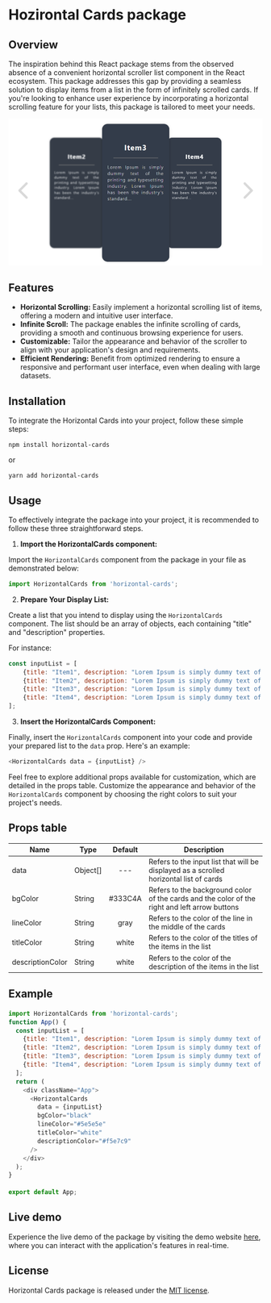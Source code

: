 # Hozirontal Cards package

## Overview

The inspiration behind this React package stems from the observed absence of a convenient horizontal scroller list component in the React ecosystem. This package addresses this gap by providing a seamless solution to display items from a list in the form of infinitely scrolled cards. If you're looking to enhance user experience by incorporating a horizontal scrolling feature for your lists, this package is tailored to meet your needs.

<p align="center" width="100%"><img src="https://raw.githubusercontent.com/HaitamDevOps/horizontal-cards/main/assets/demo-1.png"></p>

## Features

* **Horizontal Scrolling:** Easily implement a horizontal scrolling list of items, offering a modern and intuitive user interface.
* **Infinite Scroll:** The package enables the infinite scrolling of cards, providing a smooth and continuous browsing experience for users.
* **Customizable:** Tailor the appearance and behavior of the scroller to align with your application's design and requirements.
* **Efficient Rendering:** Benefit from optimized rendering to ensure a responsive and performant user interface, even when dealing with large datasets.

## Installation

To integrate the Horizontal Cards into your project, follow these simple steps:

```shell
npm install horizontal-cards
```

or

```shell
yarn add horizontal-cards
```

## Usage

To effectively integrate the package into your project, it is recommended to follow these three straightforward steps.

1. **Import the HorizontalCards component:**

Import the `HorizontalCards` component from the package in your file as demonstrated below:

```javascript
import HorizontalCards from 'horizontal-cards';
```

2. **Prepare Your Display List:**

Create a list that you intend to display using the `HorizontalCards` component. The list should be an array of objects, each containing "title" and "description" properties.

For instance:

```javascript
const inputList = [
	{title: "Item1", description: "Lorem Ipsum is simply dummy text of the printing and typesetting industry. Lorem Ipsum has been the industry's standard..."},
	{title: "Item2", description: "Lorem Ipsum is simply dummy text of the printing and typesetting industry. Lorem Ipsum has been the industry's standard..."},
	{title: "Item3", description: "Lorem Ipsum is simply dummy text of the printing and typesetting industry. Lorem Ipsum has been the industry's standard..."},
	{title: "Item4", description: "Lorem Ipsum is simply dummy text of the printing and typesetting industry. Lorem Ipsum has been the industry's standard..."}
];
```

3. **Insert the HorizontalCards Component:**

Finally, insert the `HorizontalCards` component into your code and provide your prepared list to the `data` prop. Here's an example:

```javascript
<HorizontalCards data = {inputList} />
```

Feel free to explore additional props available for customization, which are detailed in the props table. Customize the appearance and behavior of the `HorizontalCards` component by choosing the right colors to suit your project's needs.

## Props table

| Name             | Type     | Default | Description                                                                                    |
| ---------------- | -------- | :-----: | ---------------------------------------------------------------------------------------------- |
| data             | Object[] |   ---   | Refers to the input list that will be displayed as a scrolled horizontal list of cards         |
| bgColor          | String   | #333C4A | Refers to the background color of the cards and the color of the right and left arrow buttons |
| lineColor        | String   |  gray  | Refers to the color of the line in the middle of the cards                                     |
| titleColor       | String   |  white  | Refers to the color of the titles of the items in the list                                     |
| descriptionColor | String   |  white  | Refers to the color of the description of the items in the list                                |

## Example

```javascript
import HorizontalCards from 'horizontal-cards';
function App() {
  const inputList = [
    {title: "Item1", description: "Lorem Ipsum is simply dummy text of the printing and typesetting industry. Lorem Ipsum has been the industry's standard..."},
    {title: "Item2", description: "Lorem Ipsum is simply dummy text of the printing and typesetting industry. Lorem Ipsum has been the industry's standard..."},
    {title: "Item3", description: "Lorem Ipsum is simply dummy text of the printing and typesetting industry. Lorem Ipsum has been the industry's standard..."},
    {title: "Item4", description: "Lorem Ipsum is simply dummy text of the printing and typesetting industry. Lorem Ipsum has been the industry's standard..."}
  ];
  return (
    <div className="App">
      <HorizontalCards 
        data = {inputList}
        bgColor="black"
        lineColor="#5e5e5e"
        titleColor="white"
        descriptionColor="#f5e7c9"
      />
    </div>
  );
}

export default App;
```

## Live demo

Experience the live demo of the package by visiting the demo website [here](https://haitamdevops.github.io/horizontal-cards/), where you can interact with the application's features in real-time.

## License

Horizontal Cards package is released under the [MIT license](https://www.mit.edu/~amini/LICENSE.md).
